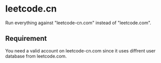 # leetcode.cn

Run everything against "leetcode-cn.com" instead of "leetcode.com".

## Requirement

You need a valid account on leetcode-cn.com since it uses diffrent user database from leetcode.com.
